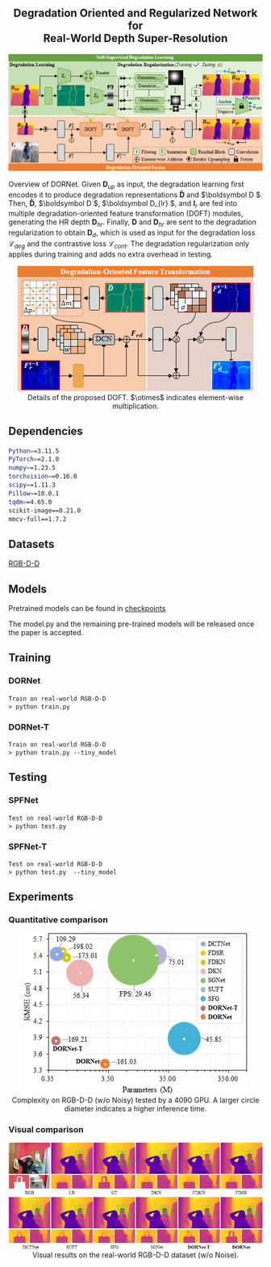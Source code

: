 <p align="center">
<h2 align="center"> Degradation Oriented and Regularized Network for <br> Real-World Depth Super-Resolution </h2>

<p align="center">
<img src="Figs/Pipeline.png"/>
</p>

Overview of DORNet. Given $\boldsymbol D_{up}$ as input, the degradation learning first encodes it to produce degradation representations $\boldsymbol {\tilde{D}}$  and $\boldsymbol D $. Then, $\boldsymbol {\tilde{D}}$,  $\boldsymbol D $, $\boldsymbol D_{lr} $, and $\boldsymbol I_{r}$ are fed into multiple degradation-oriented feature transformation (DOFT) modules, generating the HR depth $\boldsymbol D_{hr}$. Finally, $\boldsymbol D$ and $\boldsymbol D_{hr}$ are sent to the degradation regularization to obtain $\boldsymbol D_{d}$, which is used as input for the degradation loss $\mathcal L_{deg}$ and the contrastive loss $\mathcal L_{cont}$. The degradation regularization only applies during training and adds no extra overhead in testing.

<p align="center">
<img src="Figs/DOFT.png"/>
<br>
Details of the proposed DOFT. $\otimes$ indicates element-wise multiplication.
</p>


## Dependencies

```bash
Python==3.11.5
PyTorch==2.1.0
numpy==1.23.5 
torchvision==0.16.0
scipy==1.11.3
Pillow==10.0.1
tqdm==4.65.0
scikit-image==0.21.0
mmcv-full==1.7.2
```

## Datasets

[RGB-D-D](https://github.com/lingzhi96/RGB-D-D-Dataset)

## Models

Pretrained models can be found in  <a href="https://drive.google.com/drive/folders/1njJPTCmfe4YhLN-95awFrN2RhW5ThRdh?usp=sharing">checkpoints</a>

The model.py and the remaining pre-trained models will be released once the paper is accepted.

## Training

### DORNet

```
Train on real-world RGB-D-D
> python train.py
```

### DORNet-T

```
Train on real-world RGB-D-D
> python train.py --tiny_model
```

## Testing

### SPFNet

```
Test on real-world RGB-D-D
> python test.py
```

### SPFNet-T

```
Test on real-world RGB-D-D
> python test.py  --tiny_model
```

## Experiments

### Quantitative comparison

<p align="center">
<img src="Figs/Params_Time.png"/>
<br>
Complexity on RGB-D-D (w/o Noisy) tested by a 4090 GPU. A larger circle diameter indicates a higher inference time.
</p>


### Visual comparison

<p align="center">
<img src="Figs/RGBDD.png"/>
<br>
Visual results on the real-world RGB-D-D dataset (w/o Noise).
</p>

